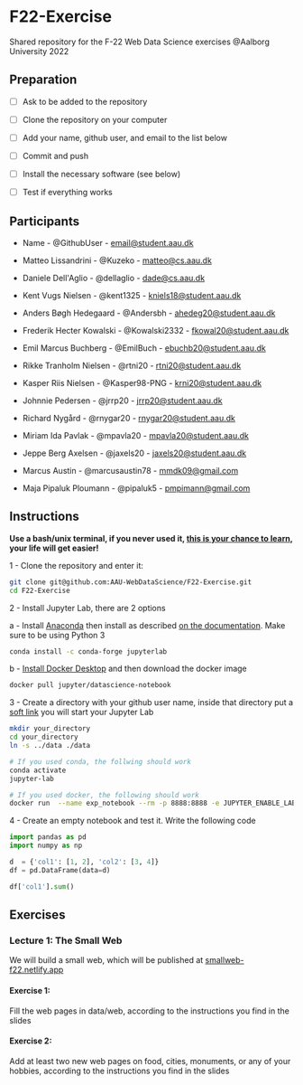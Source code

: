# F22-Exercise

Shared repository for the F-22 Web Data Science exercises @Aalborg University 2022




## Preparation

- [ ] Ask to be added to the repository
- [ ] Clone the repository on your computer
- [ ] Add your name, github user, and email to the list below
- [ ] Commit and push
- [ ] Install the necessary software (see below)
- [ ] Test if everything works


## Participants


- Name - @GithubUser - <email@student.aau.dk>

- Matteo Lissandrini - @Kuzeko - <matteo@cs.aau.dk>
- Daniele Dell'Aglio - @dellaglio - <dade@cs.aau.dk>
- Kent Vugs Nielsen - @kent1325 - <kniels18@student.aau.dk>
- Anders Bøgh Hedegaard - @Andersbh - <ahedeg20@student.aau.dk>
- Frederik Hecter Kowalski - @Kowalski2332 - <fkowal20@student.aau.dk>
- Emil Marcus Buchberg - @EmilBuch - <ebuchb20@student.aau.dk>
- Rikke Tranholm Nielsen - @rtni20 - <rtni20@student.aau.dk>
- Kasper Riis Nielsen - @Kasper98-PNG - <krni20@student.aau.dk>
- Johnnie Pedersen -  @jrrp20 - <jrrp20@student.aau.dk>
- Richard Nygård - @rnygar20 - <rnygar20@student.aau.dk>
- Miriam Ida Pavlak - @mpavla20 - <mpavla20@student.aau.dk>
- Jeppe Berg Axelsen - @jaxels20 - <jaxels20@student.aau.dk>
- Marcus Austin - @marcusaustin78 - <mmdk09@gmail.com>
- Maja Pipaluk Ploumann - @pipaluk5 - pmpimann@gmail.com


## Instructions


**Use a bash/unix terminal, if you never used it, [this is your chance to learn](https://fileadmin.cs.lth.se/cs/education/edaf05/terminal.pdf), your life will get easier!**

1 - Clone the repository and enter it:

 ```bash
 git clone git@github.com:AAU-WebDataScience/F22-Exercise.git
 cd F22-Exercise
 ```

2 - Install Jupyter Lab, there are 2 options

  a - Install [Anaconda](https://docs.conda.io/projects/conda/en/latest/user-guide/install/) then install as described [on the documentation](https://jupyterlab.readthedocs.io/en/stable/getting_started/installation.html). Make sure to be using Python 3

   ```bash
   conda install -c conda-forge jupyterlab
   ```

  b - [Install Docker Desktop](https://docs.docker.com/engine/install/#desktop) and then download the docker image

   ```bash
   docker pull jupyter/datascience-notebook
   ```

3 - Create a directory with your github user name, inside that directory put a [soft link](https://www.cyberciti.biz/faq/unix-creating-symbolic-link-ln-command/) you will start your Jupyter Lab

  ```bash
  mkdir your_directory
  cd your_directory
  ln -s ../data ./data

  # If you used conda, the follwing should work
  conda activate
  jupyter-lab

  # If you used docker, the following should work
  docker run  --name exp_notebook --rm -p 8888:8888 -e JUPYTER_ENABLE_LAB=yes -v "$PWD":/home/jovyan jupyter/datascience-notebook
  ```


4 - Create an empty notebook and test it. Write the following code

  ```python
  import pandas as pd
  import numpy as np

  d  = {'col1': [1, 2], 'col2': [3, 4]}
  df = pd.DataFrame(data=d)

  df['col1'].sum()
  ```



## Exercises


### Lecture 1: The Small Web
We will build a small web, which will be published at [smallweb-f22.netlify.app](https://smallweb-f22.netlify.app/)

#### Exercise 1:
Fill the web pages in data/web, according to the instructions you find in the slides

#### Exercise 2:
Add at least two new web pages on food, cities, monuments, or any of your hobbies, according to the instructions you find in the slides
